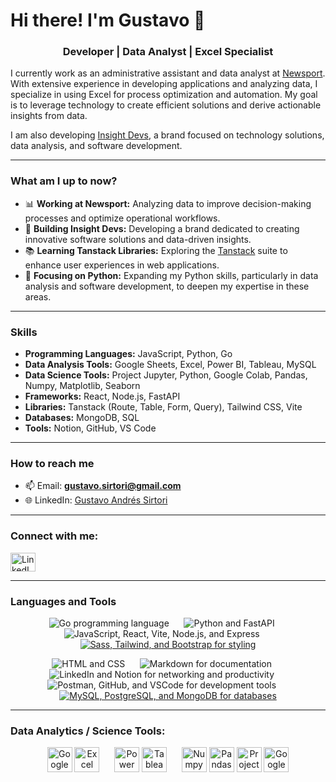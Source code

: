 # Hi there! I'm Gustavo 👋

<h3 align="center"> Developer | Data Analyst | Excel Specialist </h3>

I currently work as an administrative assistant and data analyst at [Newsport](https://www.newsport.com.ar). With extensive experience in developing applications and analyzing data, I specialize in using Excel for process optimization and automation. My goal is to leverage technology to create efficient solutions and derive actionable insights from data.

I am also developing [Insight Devs](https://www.insightdevs.com.ar/), a brand focused on technology solutions, data analysis, and software development.

---

### What am I up to now?

- 📊 **Working at Newsport:** Analyzing data to improve decision-making processes and optimize operational workflows.
- 🚀 **Building Insight Devs:** Developing a brand dedicated to creating innovative software solutions and data-driven insights.
- 📚 **Learning Tanstack Libraries:** Exploring the [Tanstack](https://tanstack.com/) suite to enhance user experiences in web applications.
- 🐍 **Focusing on Python:** Expanding my Python skills, particularly in data analysis and software development, to deepen my expertise in these areas.

---

### Skills

- **Programming Languages:** JavaScript, Python, Go
- **Data Analysis Tools:** Google Sheets, Excel, Power BI, Tableau, MySQL
- **Data Science Tools:** Project Jupyter, Python, Google Colab, Pandas, Numpy, Matplotlib, Seaborn 
- **Frameworks:** React, Node.js, FastAPI
- **Libraries:** Tanstack (Route, Table, Form, Query), Tailwind CSS, Vite
- **Databases:** MongoDB, SQL
- **Tools:** Notion, GitHub, VS Code

---

### How to reach me

- 📫 Email: **gustavo.sirtori@gmail.com**
- 🌐 LinkedIn: [Gustavo Andrés Sirtori](https://www.linkedin.com/in/gustavoandressirtori/)

---

<h3 align="left">Connect with me:</h3>
<p align="left">
  <a href="https://www.linkedin.com/in/gustavoandressirtori/" target="_blank">
    <img align="center" src="https://raw.githubusercontent.com/rahuldkjain/github-profile-readme-generator/master/src/images/icons/Social/linked-in-alt.svg" alt="LinkedIn Profile" height="30" width="40" />
  </a>
</p>

---

<h3 align="left">Languages and Tools</h3>

<p align="center">
    <img src="https://skillicons.dev/icons?i=go" alt="Go programming language" />
  &nbsp;&nbsp;&nbsp;&nbsp; <!-- Espacio horizontal -->
  <img src="https://skillicons.dev/icons?i=python,fastapi" alt="Python and FastAPI" />
  &nbsp;&nbsp;&nbsp;&nbsp; <!-- Espacio horizontal -->
  <img src="https://skillicons.dev/icons?i=js,react,vite,nodejs,express" alt="JavaScript, React, Vite, Node.js, and Express" />
  &nbsp;&nbsp;&nbsp;&nbsp; <!-- Espacio horizontal -->
  <a href="https://skillicons.dev">
    <img src="https://skillicons.dev/icons?i=sass,tailwind,bootstrap" alt="Sass, Tailwind, and Bootstrap for styling" />
  </a>
</p>

<p align="center">
  <img src="https://skillicons.dev/icons?i=html,css" alt="HTML and CSS" />
  &nbsp;&nbsp;&nbsp;&nbsp; <!-- Espacio horizontal -->
  <img src="https://skillicons.dev/icons?i=md" alt="Markdown for documentation" />
  &nbsp;&nbsp;&nbsp;&nbsp; <!-- Espacio horizontal -->
  <img src="https://skillicons.dev/icons?i=linkedin,notion" alt="LinkedIn and Notion for networking and productivity" />
  &nbsp;&nbsp;&nbsp;&nbsp; <!-- Espacio horizontal -->
  <img src="https://skillicons.dev/icons?i=postman,github,vscode" alt="Postman, GitHub, and VSCode for development tools" />
  &nbsp;&nbsp;&nbsp;&nbsp; <!-- Espacio horizontal -->
  <a href="https://skillicons.dev">
    <img src="https://skillicons.dev/icons?i=mysql,postgres,mongodb" alt="MySQL, PostgreSQL, and MongoDB for databases" />
  </a>
</p>

---

<h3 align="left">Data Analytics / Science Tools:</h3>
<p align="center">
  <img src="https://img.icons8.com/?size=100&id=30461&format=png&color=000000" alt="Google Sheets" width="40" height="40"/>
  <img src="https://img.icons8.com/color/48/000000/microsoft-excel-2019--v1.png" alt="Excel" width="40" height="40"/>
  &nbsp;&nbsp;&nbsp;&nbsp; <!-- Espacio horizontal -->
  <img src="https://img.icons8.com/color/48/000000/power-bi.png" alt="Power BI" width="40" height="40"/>
  <img src="https://img.icons8.com/color/48/000000/tableau-software.png" alt="Tableau" width="40" height="40"/>
  &nbsp;&nbsp;&nbsp;&nbsp; <!-- Espacio horizontal -->
  <img src="https://img.icons8.com/?size=100&id=aR9CXyMagKIS&format=png&color=000000" alt="Numpy" width="40" height="40"/>
  <img src="https://img.icons8.com/?size=100&id=xSkewUSqtErH&format=png&color=000000" alt="Pandas" width="40" height="40"/>
  <img src="https://img.icons8.com/?size=100&id=J0SgMWzAxqFj&format=png&color=000000" alt="Project Jupyter" width="40" height="40"/>
  <img src="https://img.icons8.com/?size=100&id=lOqoeP2Zy02f&format=png&color=000000" alt="Google Colab" width="40" height="40"/>
</p>
